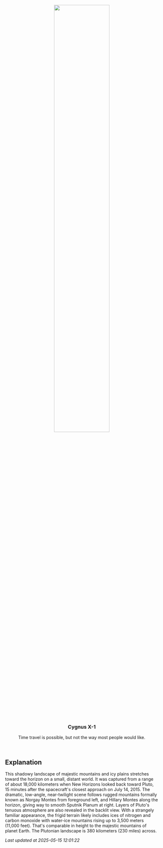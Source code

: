 <p align='center'>
    <img src='https://apod.nasa.gov/apod/image/2505/Pluto-Mountains-Plains9-17-15_1024.jpg' width='60%' />
    <h3 align="center">Cygnus X-1</h3>
    <p align="center">Time travel is possible, but not the way most people would like.</p>
</p>
<br/>

Explanation
--
This shadowy landscape of majestic mountains and icy plains stretches toward the horizon on a small, distant world. It was captured from a range of about 18,000 kilometers when New Horizons looked back toward Pluto, 15 minutes after the spacecraft's closest approach on July 14, 2015. The dramatic, low-angle, near-twilight scene follows rugged mountains formally known as Norgay Montes from foreground left, and Hillary Montes along the horizon, giving way to smooth Sputnik Planum at right. Layers of Pluto's tenuous atmosphere are also revealed in the backlit view. With a strangely familiar appearance, the frigid terrain likely includes ices of nitrogen and carbon monoxide with water-ice mountains rising up to 3,500 meters (11,000 feet). That's comparable in height to the majestic mountains of planet Earth. The Plutonian landscape is 380 kilometers (230 miles) across.


*Last updated at 2025-05-15 12:01:22*
